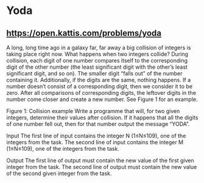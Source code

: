 # Yoda
## https://open.kattis.com/problems/yoda
A long, long time ago in a galaxy far, far away a big collision of integers is taking place right now. What happens when two integers collide? During collision, each digit of one number compares itself to the corresponding digit of the other number (the least significant digit with the other’s least significant digit, and so on). The smaller digit “falls out” of the number containing it. Additionally, if the digits are the same, nothing happens. If a number doesn’t consist of a corresponding digit, then we consider it to be zero. After all comparisons of corresponding digits, the leftover digits in the number come closer and create a new number. See Figure 1 for an example.

Figure 1: Collision example
Write a programme that will, for two given integers, determine their values after collision. If it happens that all the digits of one number fell out, then for that number output the message “YODA”.

Input
The first line of input contains the integer N (1≤N≤109), one of the integers from the task. The second line of input contains the integer M (1≤N≤109), one of the integers from the task.

Output
The first line of output must contain the new value of the first given integer from the task. The second line of output must contain the new value of the second given integer from the task.